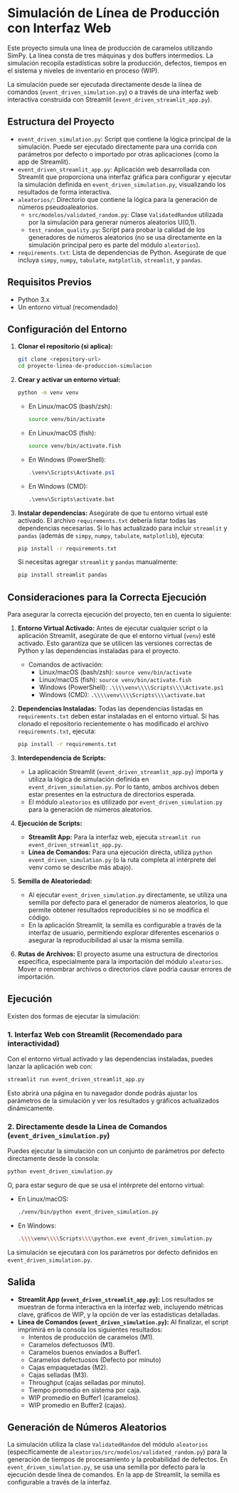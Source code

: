 # Simulación de Línea de Producción con Interfaz Web

Este proyecto simula una línea de producción de caramelos utilizando SimPy. La línea consta de tres máquinas y dos buffers intermedios. La simulación recopila estadísticas sobre la producción, defectos, tiempos en el sistema y niveles de inventario en proceso (WIP).

La simulación puede ser ejecutada directamente desde la línea de comandos (`event_driven_simulation.py`) o a través de una interfaz web interactiva construida con Streamlit (`event_driven_streamlit_app.py`).

## Estructura del Proyecto

* `event_driven_simulation.py`: Script que contiene la lógica principal de la simulación. Puede ser ejecutado directamente para una corrida con parámetros por defecto o importado por otras aplicaciones (como la app de Streamlit).
* `event_driven_streamlit_app.py`: Aplicación web desarrollada con Streamlit que proporciona una interfaz gráfica para configurar y ejecutar la simulación definida en `event_driven_simulation.py`, visualizando los resultados de forma interactiva.
* `aleatorios/`: Directorio que contiene la lógica para la generación de números pseudoaleatorios.
    * `src/modelos/validated_random.py`: Clase `ValidatedRandom` utilizada por la simulación para generar números aleatorios U(0,1).
    * `test_random_quality.py`: Script para probar la calidad de los generadores de números aleatorios (no se usa directamente en la simulación principal pero es parte del módulo `aleatorios`).
* `requirements.txt`: Lista de dependencias de Python. Asegúrate de que incluya `simpy`, `numpy`, `tabulate`, `matplotlib`, `streamlit`, y `pandas`.

## Requisitos Previos

* Python 3.x
* Un entorno virtual (recomendado)

## Configuración del Entorno

1. **Clonar el repositorio (si aplica):**
    ```bash
    git clone <repository-url>
    cd proyecto-linea-de-produccion-simulacion
    ```

2. **Crear y activar un entorno virtual:**
    ```bash
    python -m venv venv
    ```
    * En Linux/macOS (bash/zsh):
        ```bash
        source venv/bin/activate
        ```
    * En Linux/macOS (fish):
        ```bash
        source venv/bin/activate.fish
        ```
    * En Windows (PowerShell):
        ```ps1
        .\venv\Scripts\Activate.ps1
        ```
    * En Windows (CMD):
        ```bat
        .\venv\Scripts\activate.bat
        ```

3. **Instalar dependencias:**
    Asegúrate de que tu entorno virtual esté activado. El archivo `requirements.txt` debería listar todas las dependencias necesarias. Si lo has actualizado para incluir `streamlit` y `pandas` (además de `simpy`, `numpy`, `tabulate`, `matplotlib`), ejecuta:
    ```bash
    pip install -r requirements.txt
    ```
    Si necesitas agregar `streamlit` y `pandas` manualmente:
    ```bash
    pip install streamlit pandas
    ```

## Consideraciones para la Correcta Ejecución

Para asegurar la correcta ejecución del proyecto, ten en cuenta lo siguiente:

1. **Entorno Virtual Activado:** Antes de ejecutar cualquier script o la aplicación Streamlit, asegúrate de que el entorno virtual (`venv`) esté activado. Esto garantiza que se utilicen las versiones correctas de Python y las dependencias instaladas para el proyecto.
    * Comandos de activación:
        * Linux/macOS (bash/zsh): `source venv/bin/activate`
        * Linux/macOS (fish): `source venv/bin/activate.fish`
        * Windows (PowerShell): `.\\\\venv\\\\Scripts\\\\Activate.ps1`
        * Windows (CMD): `.\\\\venv\\\\Scripts\\\\activate.bat`

2. **Dependencias Instaladas:** Todas las dependencias listadas en `requirements.txt` deben estar instaladas en el entorno virtual. Si has clonado el repositorio recientemente o has modificado el archivo `requirements.txt`, ejecuta:

    ```bash
    pip install -r requirements.txt
    ```

3. **Interdependencia de Scripts:**
    * La aplicación Streamlit (`event_driven_streamlit_app.py`) importa y utiliza la lógica de simulación definida en `event_driven_simulation.py`. Por lo tanto, ambos archivos deben estar presentes en la estructura de directorios esperada.
    * El módulo `aleatorios` es utilizado por `event_driven_simulation.py` para la generación de números aleatorios.

4. **Ejecución de Scripts:**
    * **Streamlit App:** Para la interfaz web, ejecuta `streamlit run event_driven_streamlit_app.py`.
    * **Línea de Comandos:** Para una ejecución directa, utiliza `python event_driven_simulation.py` (o la ruta completa al intérprete del venv como se describe más abajo).

5. **Semilla de Aleatoriedad:**
    * Al ejecutar `event_driven_simulation.py` directamente, se utiliza una semilla por defecto para el generador de números aleatorios, lo que permite obtener resultados reproducibles si no se modifica el código.
    * En la aplicación Streamlit, la semilla es configurable a través de la interfaz de usuario, permitiendo explorar diferentes escenarios o asegurar la reproducibilidad al usar la misma semilla.

6. **Rutas de Archivos:** El proyecto asume una estructura de directorios específica, especialmente para la importación del módulo `aleatorios`. Mover o renombrar archivos o directorios clave podría causar errores de importación.

## Ejecución

Existen dos formas de ejecutar la simulación:

### 1. Interfaz Web con Streamlit (Recomendado para interactividad)

Con el entorno virtual activado y las dependencias instaladas, puedes lanzar la aplicación web con:

```bash
streamlit run event_driven_streamlit_app.py
```

Esto abrirá una página en tu navegador donde podrás ajustar los parámetros de la simulación y ver los resultados y gráficos actualizados dinámicamente.

### 2. Directamente desde la Línea de Comandos (`event_driven_simulation.py`)

Puedes ejecutar la simulación con un conjunto de parámetros por defecto directamente desde la consola:

```bash
python event_driven_simulation.py
```

O, para estar seguro de que se usa el intérprete del entorno virtual:

* En Linux/macOS:

    ```bash
    ./venv/bin/python event_driven_simulation.py
    ```
* En Windows:

    ```bash
    .\\\\venv\\\\Scripts\\\\python.exe event_driven_simulation.py
    ```

La simulación se ejecutará con los parámetros por defecto definidos en `event_driven_simulation.py`.

## Salida

* **Streamlit App (`event_driven_streamlit_app.py`):** Los resultados se muestran de forma interactiva en la interfaz web, incluyendo métricas clave, gráficos de WIP, y la opción de ver las estadísticas detalladas.
* **Línea de Comandos (`event_driven_simulation.py`):** Al finalizar, el script imprimirá en la consola los siguientes resultados:
    * Intentos de producción de caramelos (M1).
    * Caramelos defectuosos (M1).
    * Caramelos buenos enviados a Buffer1.
    * Caramelos defectuosos (Defecto por minuto)
    * Cajas empaquetadas (M2).
    * Cajas selladas (M3).
    * Throughput (cajas selladas por minuto).
    * Tiempo promedio en sistema por caja.
    * WIP promedio en Buffer1 (caramelos).
    * WIP promedio en Buffer2 (cajas).

## Generación de Números Aleatorios

La simulación utiliza la clase `ValidatedRandom` del módulo `aleatorios` (específicamente de `aleatorios/src/modelos/validated_random.py`) para la generación de tiempos de procesamiento y la probabilidad de defectos. En `event_driven_simulation.py`, se usa una semilla por defecto para la ejecución desde línea de comandos. En la app de Streamlit, la semilla es configurable a través de la interfaz.
